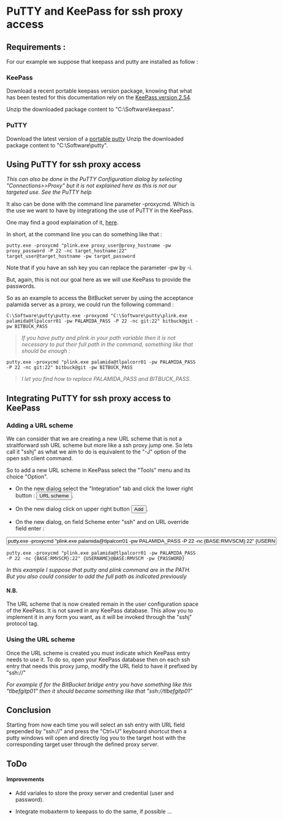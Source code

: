 # PuTTY and KeePass for ssh proxy access

## Requirements :

For our example we suppose that keepass and putty are installed as follow :

### KeePass

Download a recent portable keepass version package, knowing that what has been tested for this documentation rely on the [KeePass version 2.54](https://sourceforge.net/projects/keepass/files/KeePass%202.x/2.54/KeePass-2.54.zip/download). 

Unzip the downloaded package content to "C:\Software\keepass".

### PuTTY

Download the latest version of a [portable putty](https://the.earth.li/~sgtatham/putty/latest/w64/putty.zip) 
Unzip the downloaded package content to "C:\Software\putty".

## Using PuTTY for ssh proxy access

*This can also be done in the PuTTY Configuration dialog by selecting "Connections>>Proxy" but it is not explained here as this is not our targeted use. See the PuTTY help*

It also can be done with the command line parameter -proxycmd. Which is the use we want to have by integrationg the use of PuTTY in the KeePass.

One may find a good explaination of it, [here](https://stackoverflow.com/questions/28926612/putty-configuration-equivalent-to-openssh-proxycommand). 

In short, at the command line you can do something like that :

```batch
putty.exe -proxycmd "plink.exe proxy_user@proxy_hostname -pw proxy_password -P 22 -nc target_hostname:22" target_user@target_hostname -pw target_password
```

Note that if you have an ssh key you can replace the parameter -pw by -i.

But, again, this is not our goal here as we will use KeePass to provide the passwords.

So as an example to access the BitBucket server by using the acceptance palamida server as a proxy, we could run the following command :

```batch
C:\Software\putty\putty.exe -proxycmd "C:\Software\putty\plink.exe palamida@tlpalcorr01 -pw PALAMIDA_PASS -P 22 -nc git:22" bitbuck@git -pw BITBUCK_PASS
```

> *If you have putty and plink in your path variable then it is not necessary to put their full path in the command, something like that should be enough :*

```batch
putty.exe -proxycmd "plink.exe palamida@tlpalcorr01 -pw PALAMIDA_PASS -P 22 -nc git:22" bitbuck@git -pw BITBUCK_PASS
```

> *I let you find how to replace PALAMIDA_PASS and BITBUCK_PASS.*

## Integrating PuTTY for ssh proxy access to KeePass

### Adding a URL scheme

We can consider that we are creating a new URL scheme that is not a straitforward ssh URL scheme but more like a ssh proxy jump one. So lets call it "sshj" as what we aim to do is equivalent to the "-J" option of the open ssh client command.

So to add a new URL scheme in KeePass select the "Tools" menu and its choice "Option".

- On the new dialog select the "Integration" tab and click the lower right button : <button>URL scheme</button>.

- On the new dialog click on upper right button <button>Add</button>.

- On the new dialog, on field Scheme enter "ssh" and on URL override field enter :

<div>
<input size="85" value='putty.exe -proxycmd "plink.exe palamida@tlpalcorr01 -pw PALAMIDA_PASS -P 22 -nc {BASE:RMVSCM}:22" {USERNAME}@BASE:RMVSCM -pw {PASSWORD}'></input>
</div>

```batch
putty.exe -proxycmd "plink.exe palamida@tlpalcorr01 -pw PALAMIDA_PASS -P 22 -nc {BASE:RMVSCM}:22" {USERNAME}@BASE:RMVSCM -pw {PASSWORD}
```

*In this example I suppose that putty and plink command are in the PATH. But you also could consider to add the full path as indicated previously*

#### N.B.

The URL scheme that is now created remain in the user configuration space of the KeePass. It is not saved in any KeePass database. This allow you to implement it in any form you want, as it will be invoked through the "sshj" protocol tag.

### Using the URL scheme

Once the URL scheme is created you must indicate which KeePass entry needs to use it. To do so, open your KeePass database then on each ssh entry that needs this proxy jump, modify the URL field to have it prefixed by "ssh://"

*For example if for the BitBucket bridge entry you have something like this "tlbefgitp01" then it should became something like that "ssh://tlbefgitp01"*

## Conclusion

Starting from now each time you will select an ssh entry with URL field prepended by "ssh://" and press the "Ctrl+U" keyboard shortcut then a putty windows will open and directly log you to the target host with the corresponding target user through the defined proxy server.

## ToDo

#### Improvements

- Add variales to store the proxy server and credential (user and password).

- Integrate mobaxterm to keepass to do the same, if possible ...

